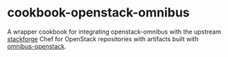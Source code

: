 cookbook-openstack-omnibus
==========================
A wrapper cookbook for integrating openstack-omnibus with the upstream [stackforge](https://github.com/stackforge) Chef for OpenStack repositories with artifacts built with [omnibus-openstack](https://github.com/craigtracey/omnibus-openstack).
